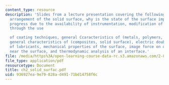 ```yaml
---
content_type: resource
description: 'Slides from a lecture presentation covering the following topics: Atomic
  arrangement of the solid surface, why is the state of the surface important in tribology,
  progress due to the availability of instrumentation, modification of the surface
  through the use

  of coating techniques, general Ccaracteristics of (metals, polymers, ceramics),
  general characteristics of (composites, solid surface), electric double layer, role
  of lubricants, mechanical properties of the surface, image force on dislocations
  near the surface, and thermodynamic analysis of an interface.'
file: /media/https%3A/open-learning-course-data-rc.s3.amazonaws.com/2-800-tribology-fall-2004/936927ea9e79828ad49171bd14758f6c_ch2_solid_surfac.pdf
file_type: application/pdf
resourcetype: Document
title: ch2_solid_surfac.pdf
uid: 936927ea-9e79-828a-d491-71bd14758f6c
---
```

